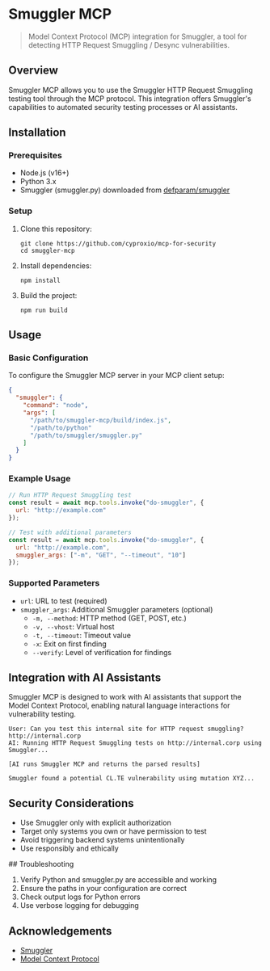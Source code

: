 # Smuggler MCP

> Model Context Protocol (MCP) integration for Smuggler, a tool for detecting HTTP Request Smuggling / Desync vulnerabilities.

## Overview

Smuggler MCP allows you to use the Smuggler HTTP Request Smuggling testing tool through the MCP protocol. This integration offers Smuggler's capabilities to automated security testing processes or AI assistants.

## Installation

### Prerequisites

- Node.js (v16+)
- Python 3.x
- Smuggler (smuggler.py) downloaded from [defparam/smuggler](https://github.com/defparam/smuggler)

### Setup

1. Clone this repository:
   ```
   git clone https://github.com/cyproxio/mcp-for-security
   cd smuggler-mcp
   ```

2. Install dependencies:
   ```
   npm install
   ```

3. Build the project:
   ```
   npm run build
   ```


## Usage

### Basic Configuration

To configure the Smuggler MCP server in your MCP client setup:

```json
{
  "smuggler": {
    "command": "node",
    "args": [
      "/path/to/smuggler-mcp/build/index.js",
      "/path/to/python"
      "/path/to/smuggler/smuggler.py"
    ]
  }
}
```

### Example Usage

```javascript
// Run HTTP Request Smuggling test
const result = await mcp.tools.invoke("do-smuggler", {
  url: "http://example.com" 
});

// Test with additional parameters
const result = await mcp.tools.invoke("do-smuggler", {
  url: "http://example.com",
  smuggler_args: ["-m", "GET", "--timeout", "10"]
});
```

### Supported Parameters

- `url`: URL to test (required)
- `smuggler_args`: Additional Smuggler parameters (optional)
  - `-m, --method`: HTTP method (GET, POST, etc.)
  - `-v, --vhost`: Virtual host
  - `-t, --timeout`: Timeout value
  - `-x`: Exit on first finding
  - `--verify`: Level of verification for findings

## Integration with AI Assistants
Smuggler MCP is designed to work with AI assistants that support the Model Context Protocol, enabling natural language interactions for vulnerability testing.

```
User: Can you test this internal site for HTTP request smuggling? http://internal.corp
AI: Running HTTP Request Smuggling tests on http://internal.corp using Smuggler...

[AI runs Smuggler MCP and returns the parsed results]

Smuggler found a potential CL.TE vulnerability using mutation XYZ...
```
## Security Considerations

- Use Smuggler only with explicit authorization
- Target only systems you own or have permission to test
- Avoid triggering backend systems unintentionally
- Use responsibly and ethically


## Troubleshooting

1. Verify Python and smuggler.py are accessible and working
2. Ensure the paths in your configuration are correct
3. Check output logs for Python errors
4. Use verbose logging for debugging


## Acknowledgements

- [Smuggler](https://github.com/defparam/smuggler)
- [Model Context Protocol](https://github.com/modelcontextprotocol) 
